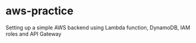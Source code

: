 # aws-practice
Setting up a simple AWS backend using Lambda function, DynamoDB, IAM roles and API Gateway